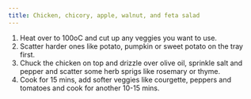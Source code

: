 ```yaml
---
title: Chicken, chicory, apple, walnut, and feta salad
---
```

1. Heat over to 100oC and cut up any veggies you want to use.
2. Scatter harder ones like potato, pumpkin or sweet potato on the tray first.
3. Chuck the chicken on top and drizzle over olive oil, sprinkle salt and pepper and scatter some herb sprigs like rosemary or thyme.
4. Cook for 15 mins, add softer veggies like courgette, peppers and tomatoes and cook for another 10-15 mins.
